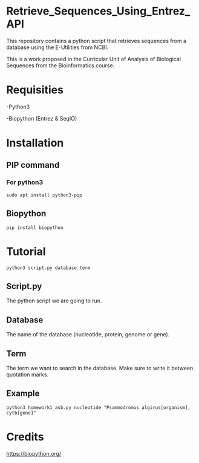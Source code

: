 # Retrieve_Sequences_Using_Entrez_API
This repository contains a python script that retrieves sequences from a database using the E-Utilities from NCBI.

This is a work proposed in the Curricular Unit of Analysis of Biological Sequences from the Bioinformatics course.
# Requisities
-Python3

-Biopython (Entrez & SeqIO)
# Installation
## PIP command
### For python3
`sudo apt install python3-pip`
## Biopython
`pip install biopython`
# Tutorial
`python3 script.py database term`
## Script.py
The python script we are going to run.
## Database
The name of the database (nucleotide, protein, genome or gene).
## Term
The term we want to search in the database. Make sure to write it between quotation marks.
## Example
`python3 homework1_asb.py nucleotide "Psammodromus algirus[organism], cytb[gene]"` 
# Credits
https://biopython.org/



